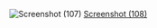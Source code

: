 ![Screenshot (107)](https://github.com/user-attachments/assets/30a2d413-a52b-4f6e-bfe2-8fb0b19ef03c)
[Screenshot (108)](https://github.com/user-attachments/assets/27aa73d7-6cd6-4f5a-b722-e897973725eb)
